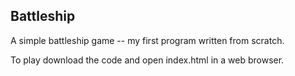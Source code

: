 ## Battleship

A simple battleship game -- my first program written from scratch.

To play download the code and open index.html in a web browser.
